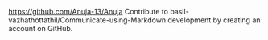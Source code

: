  https://github.com/Anuja-13/Anuja
Contribute to basil-vazhathottathil/Communicate-using-Markdown development by creating an account on GitHub.
